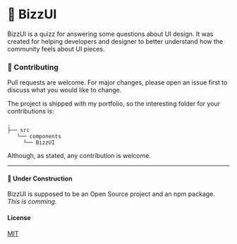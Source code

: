 # 🐝 BizzUI

BizzUI is a quizz for answering some questions about UI design. It was created for helping developers and designer to better understand how the community feels about UI pieces.

### 👊 Contributing
Pull requests are welcome. For major changes, please open an issue first to discuss what you would like to change.

The project is shipped with my portfolio, so the interesting folder for your contributions is:  
```
.
├── src  
   └── components  
     └── BizzUI
```
Although, as stated, any contribution is welcome.
****
#### 🔧 Under Construction
BizzUI is supposed to be an Open Source project and an npm package.  
*This is comming.*
#### License
[MIT](https://choosealicense.com/licenses/mit/)